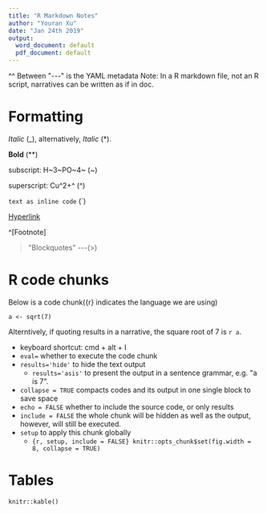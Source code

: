 ```yaml
---
title: "R Markdown Notes"
author: "Youran Xu"
date: "Jan 24th 2019"
output:
  word_document: default
  pdf_document: default
---
```


^^ Between "---" is the YAML metadata
Note: In a R markdown file, not an R script, narratives can be written as if in doc.


# Formatting

_Italic_  (_), alternatively, *Italic* (*).

**Bold** (**)

subscript: H~3~PO~4~ (~)

superscript: Cu^2+^ (^)

`text as inline code` (`)

[Hyperlink](www.google.co.uk)

^[Footnote]

> "Blockquotes"
> ---(>)

# R code chunks

Below is a code chunk({r} indicates the language we are using) 

```{r}
a <- sqrt(7)
```

Alterntively, if quoting results in a narrative, the square root of 7 is `r a`.

- keyboard shortcut: cmd + alt + I
- `eval=` whether to execute the code chunk
- `results='hide'` to hide the text output
    - `results='asis'` to present the output in a sentence grammar, e.g. "a is 7".
- `collapse = TRUE` compacts codes and its output in one single block to save space
- `echo = FALSE` whether to include the source code, or only results
- `include = FALSE` the whole chunk will be hidden as well as the output, however, will still be executed.
- `setup` to apply this chunk globally 
    - `{r, setup, include = FALSE} knitr::opts_chunk$set(fig.width = 8, collapse = TRUE)`

# Tables
`knitr::kable()`

